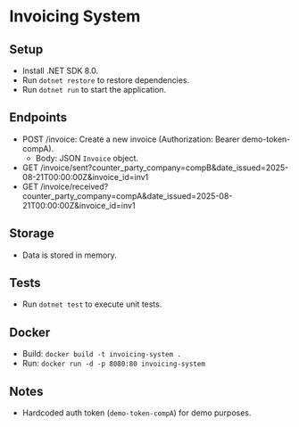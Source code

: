 # Invoicing System

## Setup
- Install .NET SDK 8.0.
- Run `dotnet restore` to restore dependencies.
- Run `dotnet run` to start the application.

## Endpoints
- POST /invoice: Create a new invoice (Authorization: Bearer demo-token-compA).
  - Body: JSON `Invoice` object.
- GET /invoice/sent?counter_party_company=compB&date_issued=2025-08-21T00:00:00Z&invoice_id=inv1
- GET /invoice/received?counter_party_company=compA&date_issued=2025-08-21T00:00:00Z&invoice_id=inv1

## Storage
- Data is stored in memory.

## Tests
- Run `dotnet test` to execute unit tests.

## Docker
- Build: `docker build -t invoicing-system .`
- Run: `docker run -d -p 8080:80 invoicing-system`

## Notes
- Hardcoded auth token (`demo-token-compA`) for demo purposes.